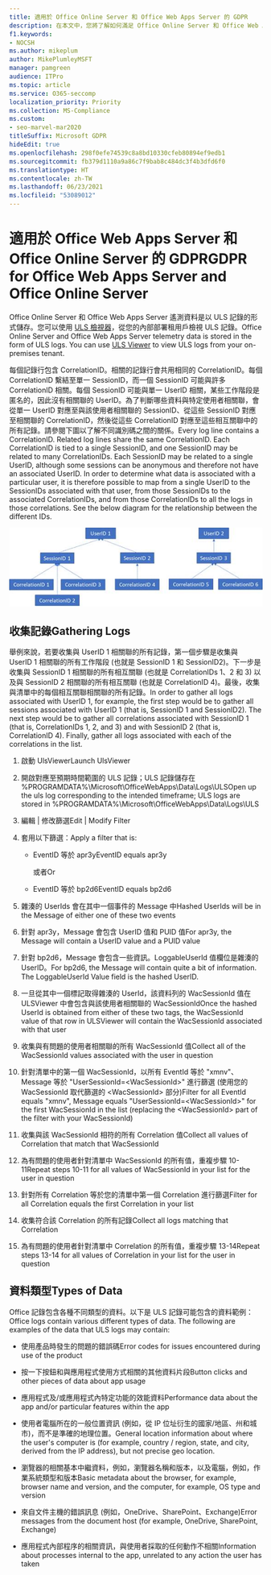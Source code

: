 ```yaml
---
title: 適用於 Office Online Server 和 Office Web Apps Server 的 GDPR
description: 在本文中，您將了解如何滿足 Office Online Server 和 Office Web Apps 伺服器的 GDPR 需求。
f1.keywords:
- NOCSH
ms.author: mikeplum
author: MikePlumleyMSFT
manager: pamgreen
audience: ITPro
ms.topic: article
ms.service: O365-seccomp
localization_priority: Priority
ms.collection: MS-Compliance
ms.custom:
- seo-marvel-mar2020
titleSuffix: Microsoft GDPR
hideEdit: true
ms.openlocfilehash: 298f0efe74539c8a8bd10330cfeb80894ef9edb1
ms.sourcegitcommit: fb379d1110a9a86c7f9bab8c484dc3f4b3dfd6f0
ms.translationtype: HT
ms.contentlocale: zh-TW
ms.lasthandoff: 06/23/2021
ms.locfileid: "53089012"
---
```

# <a name="gdpr-for-office-web-apps-server-and-office-online-server"></a><span data-ttu-id="2e1ca-103">適用於 Office Web Apps Server 和 Office Online Server 的 GDPR</span><span class="sxs-lookup"><span data-stu-id="2e1ca-103">GDPR for Office Web Apps Server and Office Online Server</span></span>

<span data-ttu-id="2e1ca-p101">Office Online Server 和 Office Web Apps Server 遙測資料是以 ULS 記錄的形式儲存。您可以使用 [ULS 檢視器](https://www.microsoft.com/download/details.aspx?id=44020)，從您的內部部署租用戶檢視 ULS 記錄。</span><span class="sxs-lookup"><span data-stu-id="2e1ca-p101">Office Online Server and Office Web Apps Server telemetry data is stored in the form of ULS logs. You can use [ULS Viewer](https://www.microsoft.com/download/details.aspx?id=44020) to view ULS logs from your on-premises tenant.</span></span>

<span data-ttu-id="2e1ca-p102">每個記錄行包含 CorrelationID。相關的記錄行會共用相同的 CorrelationID。每個 CorrelationID 繫結至單一 SessionID，而一個 SessionID 可能與許多 CorrelationID 相關。每個 SessionID 可能與單一 UserID 相關，某些工作階段是匿名的，因此沒有相關聯的 UserID。為了判斷哪些資料與特定使用者相關聯，會從單一 UserID 對應至與該使用者相關聯的 SessionID、從這些 SessionID 對應至相關聯的 CorrelationID，然後從這些 CorrelationID 對應至這些相互關聯中的所有記錄。請參閱下圖以了解不同識別碼之間的關係。</span><span class="sxs-lookup"><span data-stu-id="2e1ca-p102">Every log line contains a CorrelationID. Related log lines share the same CorrelationID. Each CorrelationID is tied to a single SessionID, and one SessionID may be related to many CorrelationIDs. Each SessionID may be related to a single UserID, although some sessions can be anonymous and therefore not have an associated UserID. In order to determine what data is associated with a particular user, it is therefore possible to map from a single UserID to the SessionIDs associated with that user, from those SessionIDs to the associated CorrelationIDs, and from those CorrelationIDs to all the logs in those correlations. See the below diagram for the relationship between the different IDs.</span></span>

![顯示 SessionID 與 CorrelationId 之間關係的流程圖](../media/gdpr-for-office-online-server-image1.jpg)

## <a name="gathering-logs"></a><span data-ttu-id="2e1ca-113">收集記錄</span><span class="sxs-lookup"><span data-stu-id="2e1ca-113">Gathering Logs</span></span>

<span data-ttu-id="2e1ca-p103">舉例來說，若要收集與 UserID 1 相關聯的所有記錄，第一個步驟是收集與 UserID 1 相關聯的所有工作階段 (也就是 SessionID 1 和 SessionID2)。下一步是收集與 SessionID 1 相關聯的所有相互關聯 (也就是 CorrelationIDs 1、2 和 3) 以及與 SessionID 2 相關聯的所有相互關聯 (也就是 CorrelationID 4)。最後，收集與清單中的每個相互關聯相關聯的所有記錄。</span><span class="sxs-lookup"><span data-stu-id="2e1ca-p103">In order to gather all logs associated with UserID 1, for example, the first step would be to gather all sessions associated with UserID 1 (that is, SessionID 1 and SessionID2). The next step would be to gather all correlations associated with SessionID 1 (that is, CorrelationIDs 1, 2, and 3) and with SessionID 2 (that is, CorrelationID 4). Finally, gather all logs associated with each of the correlations in the list.</span></span>

1. <span data-ttu-id="2e1ca-117">啟動 UlsViewer</span><span class="sxs-lookup"><span data-stu-id="2e1ca-117">Launch UlsViewer</span></span>

2. <span data-ttu-id="2e1ca-118">開啟對應至預期時間範圍的 ULS 記錄；ULS 記錄儲存在 %PROGRAMDATA%\\Microsoft\\OfficeWebApps\\Data\\Logs\\ULS</span><span class="sxs-lookup"><span data-stu-id="2e1ca-118">Open up the uls log corresponding to the intended timeframe; ULS logs are stored in %PROGRAMDATA%\\Microsoft\\OfficeWebApps\\Data\\Logs\\ULS</span></span>

3. <span data-ttu-id="2e1ca-119">編輯 | 修改篩選</span><span class="sxs-lookup"><span data-stu-id="2e1ca-119">Edit | Modify Filter</span></span>

4. <span data-ttu-id="2e1ca-120">套用以下篩選：</span><span class="sxs-lookup"><span data-stu-id="2e1ca-120">Apply a filter that is:</span></span>

    - <span data-ttu-id="2e1ca-121">EventID 等於 apr3y</span><span class="sxs-lookup"><span data-stu-id="2e1ca-121">EventID equals apr3y</span></span>

      <span data-ttu-id="2e1ca-122">或者</span><span class="sxs-lookup"><span data-stu-id="2e1ca-122">Or</span></span>

    - <span data-ttu-id="2e1ca-123">EventID 等於 bp2d6</span><span class="sxs-lookup"><span data-stu-id="2e1ca-123">EventID equals bp2d6</span></span>

5. <span data-ttu-id="2e1ca-124">雜湊的 UserIds 會在其中一個事件的 Message 中</span><span class="sxs-lookup"><span data-stu-id="2e1ca-124">Hashed UserIds will be in the Message of either one of these two events</span></span>

6. <span data-ttu-id="2e1ca-125">針對 apr3y，Message 會包含 UserID 值和 PUID 值</span><span class="sxs-lookup"><span data-stu-id="2e1ca-125">For apr3y, the Message will contain a UserID value and a PUID value</span></span>

7. <span data-ttu-id="2e1ca-p104">針對 bp2d6，Message 會包含一些資訊。LoggableUserId 值欄位是雜湊的 UserID。</span><span class="sxs-lookup"><span data-stu-id="2e1ca-p104">For bp2d6, the Message will contain quite a bit of information. The LoggableUserId Value field is the hashed UserID.</span></span>

8. <span data-ttu-id="2e1ca-128">一旦從其中一個標記取得雜湊的 UserId，該資料列的 WacSessionId 值在 ULSViewer 中會包含與該使用者相關聯的 WacSessionId</span><span class="sxs-lookup"><span data-stu-id="2e1ca-128">Once the hashed UserId is obtained from either of these two tags, the WacSessionId value of that row in ULSViewer will contain the WacSessionId associated with that user</span></span>

9. <span data-ttu-id="2e1ca-129">收集與有問題的使用者相關聯的所有 WacSessionId 值</span><span class="sxs-lookup"><span data-stu-id="2e1ca-129">Collect all of the WacSessionId values associated with the user in question</span></span>

10. <span data-ttu-id="2e1ca-130">針對清單中的第一個 WacSessionId，以所有 EventId 等於 "xmnv"、Message 等於 "UserSessionId=\<WacSessionId\>" 進行篩選 (使用您的 WacSessionId 取代篩選的 \<WacSessionId\> 部分)</span><span class="sxs-lookup"><span data-stu-id="2e1ca-130">Filter for all EventId equals "xmnv", Message equals "UserSessionId=\<WacSessionId\>" for the first WacSessionId in the list (replacing the \<WacSessionId\> part of the filter with your WacSessionId)</span></span>

11. <span data-ttu-id="2e1ca-131">收集與該 WacSessionId 相符的所有 Correlation 值</span><span class="sxs-lookup"><span data-stu-id="2e1ca-131">Collect all values of Correlation that match that WacSessionId</span></span>

12. <span data-ttu-id="2e1ca-132">為有問題的使用者針對清單中 WacSessionId 的所有值，重複步驟 10-11</span><span class="sxs-lookup"><span data-stu-id="2e1ca-132">Repeat steps 10-11 for all values of WacSessionId in your list for the user in question</span></span>

13. <span data-ttu-id="2e1ca-133">針對所有 Correlation 等於您的清單中第一個 Correlation 進行篩選</span><span class="sxs-lookup"><span data-stu-id="2e1ca-133">Filter for all Correlation equals the first Correlation in your list</span></span>

14. <span data-ttu-id="2e1ca-134">收集符合該 Correlation 的所有記錄</span><span class="sxs-lookup"><span data-stu-id="2e1ca-134">Collect all logs matching that Correlation</span></span>

15. <span data-ttu-id="2e1ca-135">為有問題的使用者針對清單中 Correlation 的所有值，重複步驟 13-14</span><span class="sxs-lookup"><span data-stu-id="2e1ca-135">Repeat steps 13-14 for all values of Correlation in your list for the user in question</span></span>

## <a name="types-of-data"></a><span data-ttu-id="2e1ca-136">資料類型</span><span class="sxs-lookup"><span data-stu-id="2e1ca-136">Types of Data</span></span>

<span data-ttu-id="2e1ca-p105">Office 記錄包含各種不同類型的資料。以下是 ULS 記錄可能包含的資料範例：</span><span class="sxs-lookup"><span data-stu-id="2e1ca-p105">Office logs contain various different types of data. The following are examples of the data that ULS logs may contain:</span></span>

- <span data-ttu-id="2e1ca-139">使用產品時發生的問題的錯誤碼</span><span class="sxs-lookup"><span data-stu-id="2e1ca-139">Error codes for issues encountered during use of the product</span></span>

- <span data-ttu-id="2e1ca-140">按一下按鈕和與應用程式使用方式相關的其他資料片段</span><span class="sxs-lookup"><span data-stu-id="2e1ca-140">Button clicks and other pieces of data about app usage</span></span>

- <span data-ttu-id="2e1ca-141">應用程式及/或應用程式內特定功能的效能資料</span><span class="sxs-lookup"><span data-stu-id="2e1ca-141">Performance data about the app and/or particular features within the app</span></span>

- <span data-ttu-id="2e1ca-142">使用者電腦所在的一般位置資訊 (例如，從 IP 位址衍生的國家/地區、州和城市)，而不是準確的地理位置。</span><span class="sxs-lookup"><span data-stu-id="2e1ca-142">General location information about where the user's computer is (for example, country / region, state, and city, derived from the IP address), but not precise geo location.</span></span>

- <span data-ttu-id="2e1ca-143">瀏覽器的相關基本中繼資料，例如，瀏覽器名稱和版本，以及電腦，例如，作業系統類型和版本</span><span class="sxs-lookup"><span data-stu-id="2e1ca-143">Basic metadata about the browser, for example, browser name and version, and the computer, for example, OS type and version</span></span>

- <span data-ttu-id="2e1ca-144">來自文件主機的錯誤訊息 (例如，OneDrive、SharePoint、Exchange)</span><span class="sxs-lookup"><span data-stu-id="2e1ca-144">Error messages from the document host (for example, OneDrive, SharePoint, Exchange)</span></span>

- <span data-ttu-id="2e1ca-145">應用程式內部程序的相關資訊，與使用者採取的任何動作不相關</span><span class="sxs-lookup"><span data-stu-id="2e1ca-145">Information about processes internal to the app, unrelated to any action the user has taken</span></span>
